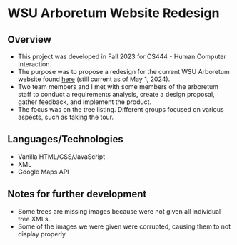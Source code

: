 # WSU Arboretum Website Redesign
## Overview
- This project was developed in Fall 2023 for CS444 - Human Computer Interaction.
- The purpose was to propose a redesign for the current WSU Arboretum website found [here](https://www2.winona.edu/m/arboretum/) (still current as of May 1, 2024).
- Two team members and I met with some members of the arboretum staff to conduct a requirements analysis, create a design proposal, gather feedback, and implement the product.
- The focus was on the tree listing. Different groups focused on various aspects, such as taking the tour.
## Languages/Technologies
- Vanilla HTML/CSS/JavaScript
- XML
- Google Maps API
## Notes for further development
- Some trees are missing images because were not given all individual tree XMLs.
- Some of the images we were given were corrupted, causing them to not display properly.

